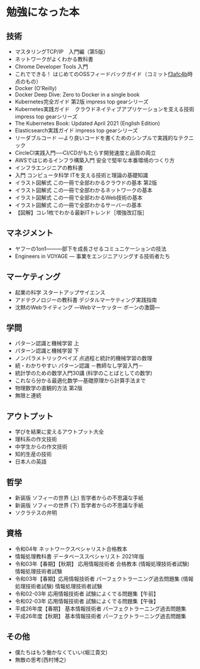 # 勉強になった本

## 技術
- マスタリングTCP/IP　入門編（第5版）
- ネットワークがよくわかる教科書
- Chrome Developer Tools 入門 
- これでできる！ はじめてのOSSフィードバックガイド（コミット[f3afc4b](https://github.com/oss-gate/first-feedback-guidebook/commit/f3afc4b10b72146129299b034b3ceb8142cfbf26)時点のもの）
- Docker (O'Reilly)
- Docker Deep Dive: Zero to Docker in a single book
- Kubernetes完全ガイド 第2版 impress top gearシリーズ
- Kubernetes実践ガイド　クラウドネイティブアプリケーションを支える技術 impress top gearシリーズ
- The Kubernetes Book: Updated April 2021 (English Edition)
- Elasticsearch実践ガイド impress top gearシリーズ
- リーダブルコード ―より良いコードを書くためのシンプルで実践的なテクニック
- CircleCI実践入門──CI/CDがもたらす開発速度と品質の両立
- AWSではじめるインフラ構築入門 安全で堅牢な本番環境のつくり方
- インフラエンジニアの教科書
- 入門 コンピュータ科学 ITを支える技術と理論の基礎知識
- イラスト図解式 この一冊で全部わかるクラウドの基本 第2版
- イラスト図解式 この一冊で全部わかるネットワークの基本
- イラスト図解式 この一冊で全部わかるWeb技術の基本
- イラスト図解式 この一冊で全部わかるサーバーの基本
- 【図解】コレ1枚でわかる最新ITトレンド［増強改訂版］

## マネジメント
- ヤフーの1on1―――部下を成長させるコミュニケーションの技法
- Engineers in VOYAGE ― 事業をエンジニアリングする技術者たち

## マーケティング
- 起業の科学 スタートアップサイエンス
- アドテクノロジーの教科書 デジタルマーケティング実践指南
- 沈黙のWebライティング —Webマーケッター ボーンの激闘—

## 学問
- パターン認識と機械学習 上
- パターン認識と機械学習 下
- ノンパラメトリックベイズ 点過程と統計的機械学習の数理
- 続・わかりやすい パターン認識 －教師なし学習入門－
- 統計学のための数学入門30講 (科学のことばとしての数学)
- これなら分かる最適化数学―基礎原理から計算手法まで
- 物理数学の直観的方法 第2版
- 無限と連続

## アウトプット
- 学びを結果に変えるアウトプット大全
- 理科系の作文技術
- 中学生からの作文技術
- 知的生産の技術
- 日本人の英語

## 哲学
- 新装版 ソフィーの世界 (上) 哲学者からの不思議な手紙
- 新装版 ソフィーの世界 (下) 哲学者からの不思議な手紙
- ソクラテスの弁明

## 資格
- 令和04年 ネットワークスペシャリスト合格教本
- 情報処理教科書 データベーススペシャリスト 2021年版
- 令和03年【春期】【秋期】 応用情報技術者 合格教本 (情報処理技術者試験) 情報処理技術者試験
- 令和03年【春期】応用情報技術者 パーフェクトラーニング過去問題集 (情報処理技術者試験) 情報処理技術者試験
- 令和02-03年 応用情報技術者 試験によくでる問題集【午前】
- 令和02-03年 応用情報技術者 試験によくでる問題集【午後】
- 平成26年度【春期】 基本情報技術者 パーフェクトラーニング過去問題集
- 平成26年度【秋期】 基本情報技術者 パーフェクトラーニング過去問題集

## その他
- 僕たちはもう働かなくていい(堀江貴文)
- 無敵の思考(西村博之)

